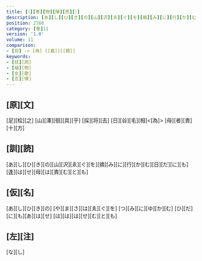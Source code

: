 ```yaml
---
title: [（][寄][物][陳][思][）]
description: [あ][し][ひ][き][の][山][沢][ゑ][ぐ][を][摘][み][に][行][か][む][日][だ][に][も][逢][は][せ][母][は][責][む][と][も]
position: 2760
category: [巻]11
version: '1.0'
volume: 11
comparison:
- [将] -> [為] [[嘉]][[類]]
keywords:
- [枕][詞]
- [植][物]
- [女][歌]
- [恋][情]
---
```


## [原][文]

[足][桧][之] [山][澤][徊][具][乎] [採][将][去] [日][谷][毛][相]<[為]> [母][者][責][十][方]

## [訓][読]

[あ][し][ひ][き][の][山][沢][ゑ][ぐ][を][摘][み][に][行][か][む][日][だ][に][も][逢][は][せ][母][は][責][む][と][も]

## [仮][名]

[あ][し][ひ][き][の] [や][ま][さ][は][ゑ][ぐ][を] [つ][み][に][ゆ][か][む] [ひ][だ][に][も][あ][は][せ] [は][は][は][せ][む][と][も]

## [左][注]

[な][し]
